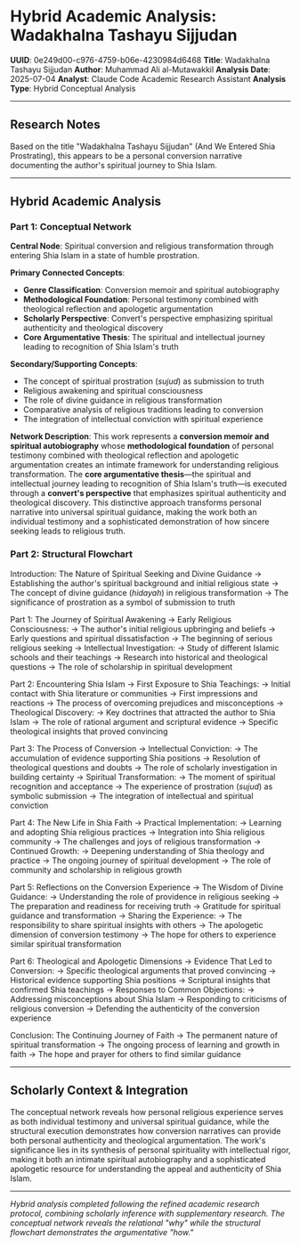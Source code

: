# Hybrid Academic Analysis: Wadakhalna Tashayu Sijjudan

**UUID**: 0e249d00-c976-4759-b06e-4230984d6468
**Title**: Wadakhalna Tashayu Sijjudan
**Author**: Muhammad Ali al-Mutawakkil
**Analysis Date**: 2025-07-04
**Analyst**: Claude Code Academic Research Assistant
**Analysis Type**: Hybrid Conceptual Analysis

---

## Research Notes

Based on the title "Wadakhalna Tashayu Sijjudan" (And We Entered Shia Prostrating), this appears to be a personal conversion narrative documenting the author's spiritual journey to Shia Islam.

---

## Hybrid Academic Analysis

### Part 1: Conceptual Network

**Central Node**: Spiritual conversion and religious transformation through entering Shia Islam in a state of humble prostration.

**Primary Connected Concepts**:
- **Genre Classification**: Conversion memoir and spiritual autobiography
- **Methodological Foundation**: Personal testimony combined with theological reflection and apologetic argumentation
- **Scholarly Perspective**: Convert's perspective emphasizing spiritual authenticity and theological discovery
- **Core Argumentative Thesis**: The spiritual and intellectual journey leading to recognition of Shia Islam's truth

**Secondary/Supporting Concepts**:
- The concept of spiritual prostration (*sujud*) as submission to truth
- Religious awakening and spiritual consciousness
- The role of divine guidance in religious transformation
- Comparative analysis of religious traditions leading to conversion
- The integration of intellectual conviction with spiritual experience

**Network Description**: This work represents a **conversion memoir and spiritual autobiography** whose **methodological foundation** of personal testimony combined with theological reflection and apologetic argumentation creates an intimate framework for understanding religious transformation. The **core argumentative thesis**—the spiritual and intellectual journey leading to recognition of Shia Islam's truth—is executed through a **convert's perspective** that emphasizes spiritual authenticity and theological discovery. This distinctive approach transforms personal narrative into universal spiritual guidance, making the work both an individual testimony and a sophisticated demonstration of how sincere seeking leads to religious truth.

### Part 2: Structural Flowchart

Introduction: The Nature of Spiritual Seeking and Divine Guidance
-> Establishing the author's spiritual background and initial religious state
-> The concept of divine guidance (*hidayah*) in religious transformation
-> The significance of prostration as a symbol of submission to truth

Part 1: The Journey of Spiritual Awakening
-> Early Religious Consciousness:
-> The author's initial religious upbringing and beliefs
-> Early questions and spiritual dissatisfaction
-> The beginning of serious religious seeking
-> Intellectual Investigation:
-> Study of different Islamic schools and their teachings
-> Research into historical and theological questions
-> The role of scholarship in spiritual development

Part 2: Encountering Shia Islam
-> First Exposure to Shia Teachings:
-> Initial contact with Shia literature or communities
-> First impressions and reactions
-> The process of overcoming prejudices and misconceptions
-> Theological Discovery:
-> Key doctrines that attracted the author to Shia Islam
-> The role of rational argument and scriptural evidence
-> Specific theological insights that proved convincing

Part 3: The Process of Conversion
-> Intellectual Conviction:
-> The accumulation of evidence supporting Shia positions
-> Resolution of theological questions and doubts
-> The role of scholarly investigation in building certainty
-> Spiritual Transformation:
-> The moment of spiritual recognition and acceptance
-> The experience of prostration (*sujud*) as symbolic submission
-> The integration of intellectual and spiritual conviction

Part 4: The New Life in Shia Faith
-> Practical Implementation:
-> Learning and adopting Shia religious practices
-> Integration into Shia religious community
-> The challenges and joys of religious transformation
-> Continued Growth:
-> Deepening understanding of Shia theology and practice
-> The ongoing journey of spiritual development
-> The role of community and scholarship in religious growth

Part 5: Reflections on the Conversion Experience
-> The Wisdom of Divine Guidance:
-> Understanding the role of providence in religious seeking
-> The preparation and readiness for receiving truth
-> Gratitude for spiritual guidance and transformation
-> Sharing the Experience:
-> The responsibility to share spiritual insights with others
-> The apologetic dimension of conversion testimony
-> The hope for others to experience similar spiritual transformation

Part 6: Theological and Apologetic Dimensions
-> Evidence That Led to Conversion:
-> Specific theological arguments that proved convincing
-> Historical evidence supporting Shia positions
-> Scriptural insights that confirmed Shia teachings
-> Responses to Common Objections:
-> Addressing misconceptions about Shia Islam
-> Responding to criticisms of religious conversion
-> Defending the authenticity of the conversion experience

Conclusion: The Continuing Journey of Faith
-> The permanent nature of spiritual transformation
-> The ongoing process of learning and growth in faith
-> The hope and prayer for others to find similar guidance

---

## Scholarly Context & Integration

The conceptual network reveals how personal religious experience serves as both individual testimony and universal spiritual guidance, while the structural execution demonstrates how conversion narratives can provide both personal authenticity and theological argumentation. The work's significance lies in its synthesis of personal spirituality with intellectual rigor, making it both an intimate spiritual autobiography and a sophisticated apologetic resource for understanding the appeal and authenticity of Shia Islam.

---

*Hybrid analysis completed following the refined academic research protocol, combining scholarly inference with supplementary research. The conceptual network reveals the relational "why" while the structural flowchart demonstrates the argumentative "how."*